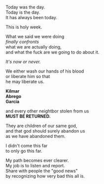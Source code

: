 Today was the day.  
Today is the day.  
It has always been today.  

This is holy week.  

What we said we were doing  
*finally confronts*  
what we are actually doing,  
and what the fuck are we going to do about it.  

*It's now or never.*  

We either wash our hands of his blood  
or liberate him so that  
he may liberate us.  

**Kilmar**  
**Abrego**  
**Garcia**  

and every other neightbor stolen from us  
**MUST BE RETURNED.**  

They are children of our same god,  
and that god should surely abandon us  
as we have abandoned them.  

I didn't come this far  
to only go this far.  

My path becomes ever clearer.  
My job is to listen and report.  
Share with people the "good news"  
by recognizing how very bad this all is.
